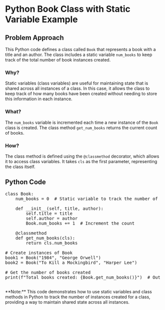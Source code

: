 # Python Book Class with Static Variable Example

<div class="content">

## Problem Approach

This Python code defines a class called `Book` that represents a book with a title and an author. The class includes a static variable `num_books` to keep track of the total number of book instances created.

### Why?

Static variables (class variables) are useful for maintaining state that is shared across all instances of a class. In this case, it allows the class to keep track of how many books have been created without needing to store this information in each instance.

### What?

The `num_books` variable is incremented each time a new instance of the `Book` class is created. The class method `get_num_books` returns the current count of books.

### How?

The class method is defined using the `@classmethod` decorator, which allows it to access class variables. It takes `cls` as the first parameter, representing the class itself.

</div>

## Python Code

<pre>class Book:
    num_books = 0  # Static variable to track the number of books

    def __init__(self, title, author):
        self.title = title
        self.author = author
        Book.num_books += 1  # Increment the count

    @classmethod
    def get_num_books(cls):
        return cls.num_books

# Create instances of Book
book1 = Book("1984", "George Orwell")
book2 = Book("To Kill a Mockingbird", "Harper Lee")

# Get the number of books created
print(f"Total books created: {Book.get_num_books()}")  # Output: 2
    </pre>

<div class="note">**Note:** This code demonstrates how to use static variables and class methods in Python to track the number of instances created for a class, providing a way to maintain shared state across all instances.</div>

